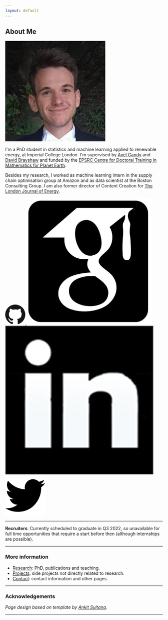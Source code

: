 ```yaml
---
layout: default
---
```



## About Me 

<img class="profile-picture" src="images/adriaan.jpg">

I'm a PhD student in statistics and machine learning applied to renewable energy, at Imperial College London. I'm supervised by [Axel Gandy](http://wwwf.imperial.ac.uk/~agandy/) and [David Brayshaw](https://research.reading.ac.uk/meteorology/people/david-brayshaw/) and funded by the [EPSRC Centre for Doctoral Training in Mathematics for Planet Earth](https://www.mpecdt.org).

Besides my research, I worked as machine learning intern in the supply chain optimisation group at Amazon and as data scientist at the Boston Consulting Group. I am also former director of Content Creation for [The London Journal of Energy](http://energyjournal.co.uk).

<a href = "https://github.com/ahilbers"> <img class="inline-picture" src="images/github.png" /> </a>
<a href = "https://scholar.google.com/citations?user=SqSbcwQAAAAJ&hl=en&oi=ao"> <img class="inline-picture" src="images/scholar.jpg" /> </a>
<a href = "https://za.linkedin.com/in/adriaan-hilbers-5a155aa5"> <img class="inline-picture" src="images/linkedin.jpeg" /> </a>
<a href = "https://twitter.com/AdriaanHilbers"> <img class="inline-picture" src="images/twitter.png" /> </a>

---

**Recruiters**: Currently scheduled to graduate in Q3 2022, so unavailable for full time opportunities that require a start before then (although internships are possible).

---

### More information

- [Research](research): PhD, publications and teaching.
- [Projects](projects): side projects not directly related to research.
- [Contact](contact): contact information and other pages.

---

### Acknowledgements

*Page design based on template by [Ankit Sultana](https://github.com/ankitsultana).*


---
